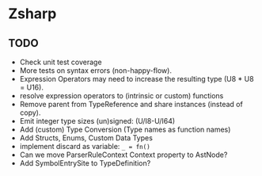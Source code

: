 ﻿# Zsharp

## TODO

- Check unit test coverage
- More tests on syntax errors (non-happy-flow).
- Expression Operators may need to increase the resulting type (U8 * U8 = U16).
- resolve expression operators to (intrinsic or custom) functions
- Remove parent from TypeReference and share instances (instead of copy).
- Emit integer type sizes (un)signed: (U/I8-U/I64)
- Add (custom) Type Conversion (Type names as function names)
- Add Structs, Enums, Custom Data Types
- implement discard as variable: `_ = fn()`
- Can we move ParserRuleContext Context property to AstNode?
- Add SymbolEntrySite to TypeDefinition?